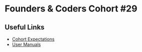 # Founders & Coders Cohort \#29

## Useful Links

- [Cohort Expectations](expectations.md)
- [User Manuals](https://github.com/FAC29A/user-manuals)
